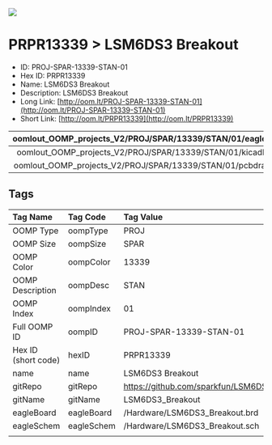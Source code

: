 


  
![][im]
# PRPR13339 > LSM6DS3 Breakout

- ID: PROJ-SPAR-13339-STAN-01
- Hex ID: PRPR13339
- Name: LSM6DS3 Breakout
- Description: LSM6DS3 Breakout
- Long Link: [http://oom.lt/PROJ-SPAR-13339-STAN-01](http://oom.lt/PROJ-SPAR-13339-STAN-01)
- Short Link: [http://oom.lt/PRPR13339](http://oom.lt/PRPR13339)
  

|oomlout_OOMP_projects_V2/PROJ/SPAR/13339/STAN/01/eagleImage.png|oomlout_OOMP_projects_V2/PROJ/SPAR/13339/STAN/01/eagleSchemImage.png|oomlout_OOMP_projects_V2/PROJ/SPAR/13339/STAN/01/kicadPcb3dFront.png|oomlout_OOMP_projects_V2/PROJ/SPAR/13339/STAN/01/kicadPcb3dBack.png|
| :---: | :---: | :---: | :---: |
|oomlout_OOMP_projects_V2/PROJ/SPAR/13339/STAN/01/kicadPcb3d.png|oomlout_OOMP_projects_V2/PROJ/SPAR/13339/STAN/01/bomBack.png|oomlout_OOMP_projects_V2/PROJ/SPAR/13339/STAN/01/bomFront.png|oomlout_OOMP_projects_V2/PROJ/SPAR/13339/STAN/01/pcbdraw.svg|
|oomlout_OOMP_projects_V2/PROJ/SPAR/13339/STAN/01/pcbdrawBack.svg||||

## Tags
  

|Tag Name|Tag Code|Tag Value|
| :--- | :--- | :--- |
|OOMP Type|oompType|PROJ|
|OOMP Size|oompSize|SPAR|
|OOMP Color|oompColor|13339|
|OOMP Description|oompDesc|STAN|
|OOMP Index|oompIndex|01|
|Full OOMP ID|oompID|PROJ-SPAR-13339-STAN-01|
|Hex ID (short code)|hexID|PRPR13339|
|name|name|LSM6DS3 Breakout|
|gitRepo|gitRepo|https://github.com/sparkfun/LSM6DS3_Breakout|
|gitName|gitName|LSM6DS3_Breakout|
|eagleBoard|eagleBoard|/Hardware/LSM6DS3_Breakout.brd|
|eagleSchem|eagleSchem|/Hardware/LSM6DS3_Breakout.sch|
||||



[im]: PROJ/SPAR/13339/STAN/01/kicadPcb3d_450.png
